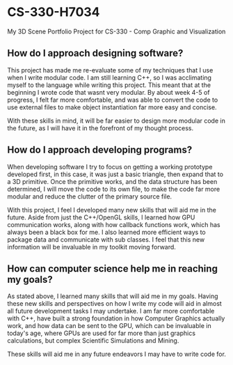 # CS-330-H7034
My 3D Scene Portfolio Project for CS-330 - Comp Graphic and Visualization


## How do I approach designing software?
This project has made me re-evaluate some of my techniques that I use when I write modular code.
I am still learning C++, so I was acclimating myself to the language while writing this project.
This meant that at the beginning I wrote code that wasnt very modular. By about week 4-5 of progress, I
felt far more comfortable, and was able to convert the code to use external files to make object instantiation far
more easy and concise.

With these skills in mind, it will be far easier to design more modular code in the future, as I will have it in the forefront of my thought process.

## How do I approach developing programs?
When developing software I try to focus on getting a working prototype developed first, in this case, it was just a basic triangle, then expand that to a 3D
primitive. Once the primitive works, and the data structure has been determined, I will move the code to its own file, to make the code far more modular and 
reduce the clutter of the primary source file.

With this project, I feel I developed many new skills that will aid me in the future. Aside from just the C++/OpenGL skills, I learned how GPU communication works,
along with how callback functions work, which has always been a black box for me. I also learned more efficient ways to package data and communicate with sub classes.
I feel that this new information will be invaluable in my toolkit moving forward.

## How can computer science help me in reaching my goals?
As stated above, I learned many skills that will aid me in my goals.
Having these new skills and perspectives on how I write my code will aid in almost all future development tasks I may undertake.
I am far more comfortable with C++, have built a strong foundation in how Computer Graphics actually work, and how data can be sent to the GPU, which can be invaluable
in today's age, where GPUs are used for far more than just graphics calculations, but complex Scientific Simulations and Mining.

These skills will aid me in any future endeavors I may have to write code for.
